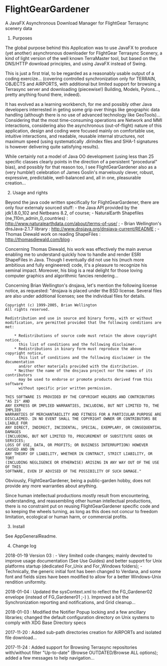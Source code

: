# FlightGearGardener
A JavaFX Asynchronous Download Manager for FlightGear Terrasync scenery data

1. Purposes

The global purpose behind this Application was to use JavaFX to produce (yet another) asynchronous 
downloader for FlightGear Terrasync Scenery, a kind of light version of the well known TerraMaster 
tool, but based on the DNS/HTTP download principles, and using JavaFX instead of Swing. 

This is just a first trial, to be regarded as a reasonably usable output of a coding exercize... 
(covering controlled synchronization only for TERRAIN, OBJECTS and AIRPORTS, with additional but 
limited support for browsing a Terrasync server and downloading (piecewise!) Building, Models, 
Pylons..., pretty anything found there, indeed). 

It has evolved as a learning workbench, for me and possibly other Java developers interrested 
in geting some grip over things like geographic data handling (although there is no use of 
advanced technology like GeoTools)... Considering that the most time-consuming operations are 
Network and MMI interactions, considering also the asynchronous (out-of-flight) nature 
of this application, design and coding were focused mainly on comfortable use, intuitive 
interactions, and readable, reusable internal structures, not maximum speed (using systematically 
.dirindex files and SHA-1 signatures is however delivering quite satisfying results).

While certainly not a model of Java OO development (using less than 25 specific classes clearly 
points in the direction of a persistent "procedural" bias), and possibly for that reason too,
I see FlightGearGardener also as a (very humble!) celebration of James Goslin's marvelously 
clever, robust, expressive, predictable, well-balanced and, all in one, pleasurable creation...


2. Usage and rights

Beyond the java code written specifically for FlightGearGardener, there are only four externaly
sourced stuff:
	- the Java API provided by the jdk1.8.0_102 and Netbeans 8.2, of course;
	- NaturalEarth Shapefiles (ne_110m_admin_0_countries) : 
			http://www.naturalearthdata.com/about/terms-of-use/ ;
	- Brian Wellington's dnsJava-2.1.7 library : 
			http://www.dnsjava.org/dnsjava-current/README ;
	- Thomas Diewald work on reading ShapeFiles :
			http://thomasdiewald.com/blog .
	
Concerning Thomas Diewald, his work was effectively the main avenue enabling me to understand quickly 
how to handle and render ESRI ShapeFiles in Java. Though I eventually did not use his (much more 
ambitious and fully engineered) code, it's a pleasure to recognize his seminal impact. Moreover, 
his blog is a real delight for those loving computer graphics and algorithmic fancies rendering...

Concerning Brian Wellington's dnsjava, let's mention the following license notice, as requested:
	"dnsjava is placed under the BSD license.  Several files are also under
	additional licenses; see the individual files for details.

	Copyright (c) 1999-2005, Brian Wellington
	All rights reserved.

	Redistribution and use in source and binary forms, with or without
	modification, are permitted provided that the following conditions are met:

		* Redistributions of source code must retain the above copyright notice,
		  this list of conditions and the following disclaimer.
		* Redistributions in binary form must reproduce the above copyright notice,
		  this list of conditions and the following disclaimer in the documentation
		  and/or other materials provided with the distribution.
		* Neither the name of the dnsjava project nor the names of its contributors
		  may be used to endorse or promote products derived from this software
		  without specific prior written permission.

	THIS SOFTWARE IS PROVIDED BY THE COPYRIGHT HOLDERS AND CONTRIBUTORS "AS IS" AND
	ANY EXPRESS OR IMPLIED WARRANTIES, INCLUDING, BUT NOT LIMITED TO, THE IMPLIED
	WARRANTIES OF MERCHANTABILITY AND FITNESS FOR A PARTICULAR PURPOSE ARE
	DISCLAIMED. IN NO EVENT SHALL THE COPYRIGHT OWNER OR CONTRIBUTORS BE LIABLE FOR
	ANY DIRECT, INDIRECT, INCIDENTAL, SPECIAL, EXEMPLARY, OR CONSEQUENTIAL DAMAGES
	(INCLUDING, BUT NOT LIMITED TO, PROCUREMENT OF SUBSTITUTE GOODS OR SERVICES;
	LOSS OF USE, DATA, OR PROFITS; OR BUSINESS INTERRUPTION) HOWEVER CAUSED AND ON
	ANY THEORY OF LIABILITY, WHETHER IN CONTRACT, STRICT LIABILITY, OR TORT
	(INCLUDING NEGLIGENCE OR OTHERWISE) ARISING IN ANY WAY OUT OF THE USE OF THIS
	SOFTWARE, EVEN IF ADVISED OF THE POSSIBILITY OF SUCH DAMAGE."

	
Obviously, FlightGearGardener, being a public-garden hobby, does not provide any more
warranties about anything. 

Since human intellectual productions mostly result from encountering, understanding, and 
reassembling other human intellectual productions, there is no constraint put on reusing 
FlightGearGardener specific code and so keeping the wheels turning, as long as this does not 
concur to freedom limitation, ecological or human harm, or commercial profits.


3. Install

See AppGeneralReadme.


4. Change log

2018-01-19  Version 03 :
	- Very limited code changes; mainly devoted to improve usage documentation (See Use Guides) and 
		better support for Unix platforms startup (dedicated For_Unix and For_Windows folders);
	- Technically, the generic initial font has been changed to Verdana, and some font and fields 
		sizes have been modified to allow for a better Windows-Unix rendition uniformity.

2018-01-04 : Updated the sysContext.xml to reflect the FG_Gardener02 envelope (instead of FG_Gardener01 ;-) ).
		Improved a bit the Synchronization reporting and notifications, and Grid cleanup...

2018-01-03 : Modified the Notifier Popup locking and a few ancillary libraries; changed the default configuration
		directory on Unix systems to comply with XDG Base Directory specs

2017-11-20 : Added sub-path directories creation for AIRPORTs and isolated file download... 

2017-11-24 : Added support for Browsing Terrasync repositories with/without filter "Up-to-date"
		(Browse OUTDATED/Browse ALL options); added a few messages to help navigation...
